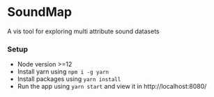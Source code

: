 # SoundMap
A vis tool for exploring multi attribute sound datasets

### Setup
- Node version >=12
- Install yarn using `npm i -g yarn`
- Install packages using `yarn install`
- Run the app using `yarn start` and view it in http://localhost:8080/
